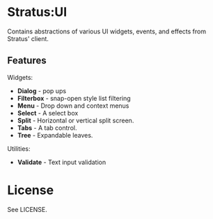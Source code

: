 # Stratus:UI
Contains abstractions of various UI widgets, events, and effects from Stratus'
client.

## Features

Widgets:

  * **Dialog**    - pop ups
  * **Filterbox** - snap-open style list filtering
  * **Menu**      - Drop down and context menus
  * **Select**    - A select box
  * **Split**     - Horizontal or vertical split screen.
  * **Tabs**      - A tab control.
  * **Tree**      - Expandable leaves.

Utilities:

  * **Validate** - Text input validation

# License
See LICENSE.

